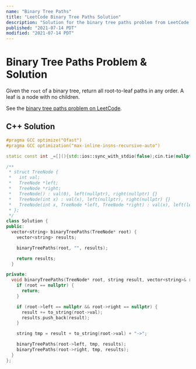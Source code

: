 ```yaml
---
name: "Binary Tree Paths"
title: "LeetCode Binary Tree Paths Solution"
description: "Solution for the binary tree paths problem from LeetCode."
published: "2021-07-14 PDT"
modified: "2021-07-14 PDT"
---
```


# Binary Tree Paths Problem & Solution

Given the `root` of a binary tree, return all root-to-leaf paths in any order.
A leaf is a node with no children.

See the [binary tree paths problem on LeetCode](https://leetcode.com/problems/binary-tree-paths).

## C++ Solution

```cpp
#pragma GCC optimize("Ofast")
#pragma GCC optimization("max-inline-insns-recursive-auto")

static const int _=[](){std::ios::sync_with_stdio(false);cin.tie(nullptr);cout.tie(nullptr);return 0;}();

/**
 * struct TreeNode {
 *   int val;
 *   TreeNode *left;
 *   TreeNode *right;
 *   TreeNode() : val(0), left(nullptr), right(nullptr) {}
 *   TreeNode(int x) : val(x), left(nullptr), right(nullptr) {}
 *   TreeNode(int x, TreeNode *left, TreeNode *right) : val(x), left(left), right(right) {}
 * };
 */
class Solution {
public:
  vector<string> binaryTreePaths(TreeNode* root) {
    vector<string> results;

    binaryTreePaths(root, "", results);

    return results;
  }

private:
  void binaryTreePaths(TreeNode* root, string result, vector<string>& results) {
    if (root == nullptr) {
      return;
    }

    if (root->left == nullptr && root->right == nullptr) {
      result += to_string(root->val);
      results.push_back(result);
    }

    string tmp = result + to_string(root->val) + "->";

    binaryTreePaths(root->left, tmp, results);
    binaryTreePaths(root->right, tmp, results);
  }
};
```
